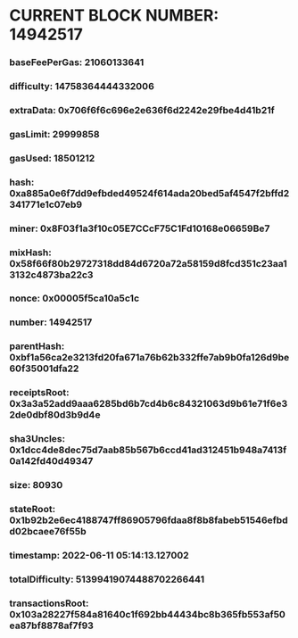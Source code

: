 # CURRENT BLOCK NUMBER: 14942517

### baseFeePerGas: 21060133641
### difficulty: 14758364444332006
### extraData: 0x706f6f6c696e2e636f6d2242e29fbe4d41b21f
### gasLimit: 29999858
### gasUsed: 18501212
### hash: 0xa885a0e6f7dd9efbded49524f614ada20bed5af4547f2bffd2341771e1c07eb9
### miner: 0x8F03f1a3f10c05E7CCcF75C1Fd10168e06659Be7
### mixHash: 0x58f66f80b29727318dd84d6720a72a58159d8fcd351c23aa13132c4873ba22c3
### nonce: 0x00005f5ca10a5c1c
### number: 14942517
### parentHash: 0xbf1a56ca2e3213fd20fa671a76b62b332ffe7ab9b0fa126d9be60f35001dfa22
### receiptsRoot: 0x3a3a52add9aaa6285bd6b7cd4b6c84321063d9b61e71f6e32de0dbf80d3b9d4e
### sha3Uncles: 0x1dcc4de8dec75d7aab85b567b6ccd41ad312451b948a7413f0a142fd40d49347
### size: 80930
### stateRoot: 0x1b92b2e6ec4188747ff86905796fdaa8f8b8fabeb51546efbdd02bcaee76f55b
### timestamp: 2022-06-11 05:14:13.127002
### totalDifficulty: 51399419074488702266441
### transactionsRoot: 0x103a28227f584a81640c1f692bb44434bc8b365fb553af50ea87bf8878af7f93
